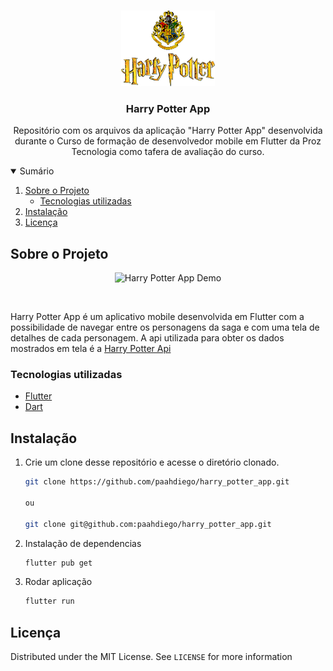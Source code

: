 <br />
<p align="center">

  <img src="./.github/logo.png" alt="logo" width="150">

  <h3 align="center">Harry Potter App</h3>

  <p align="center">
    Repositório com os arquivos da aplicação "Harry Potter App" desenvolvida durante o Curso de formação de desenvolvedor mobile em Flutter da Proz Tecnologia como tafera de avaliação do curso.
    <br />
  </p>
</p>


<details open="open">
  <summary>Sumário</summary>
  <ol>
    <li>
      <a href="#sobre-o-projeto">Sobre o Projeto</a>
      <ul>
        <li><a href="#tecnologias-utilizadas">Tecnologias utilizadas</a></li>
      </ul>
    </li>
    <li><a href="#instalação">Instalação</a></li>
    <li><a href="#licença">Licença</a></li>
  </ol>
</details>

## Sobre o Projeto

<p align="center">
<img src=".github/demo.gif" width="250" alt="Harry Potter App Demo">
  </p>
  </br>

Harry Potter App é um aplicativo mobile desenvolvida em Flutter com a possibilidade de navegar entre os personagens da saga e com uma tela de detalhes de cada personagem. A api utilizada para obter os dados mostrados em tela é a <a href="https://hp-api.herokuapp.com/">Harry Potter Api</a>

### Tecnologias utilizadas

- [Flutter](https://flutter.dev/)
- [Dart](https://dart.dev/)

## Instalação

1. Crie um clone desse repositório e acesse o diretório clonado.

   ```sh
   git clone https://github.com/paahdiego/harry_potter_app.git

   ou

   git clone git@github.com:paahdiego/harry_potter_app.git
   ```

2. Instalação de dependencias

   ```sh
   flutter pub get
   ```

3. Rodar aplicação

   ```sh
   flutter run
   ```

<!-- LICENSE -->

## Licença

Distributed under the MIT License. See `LICENSE` for more information
